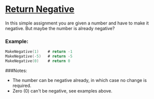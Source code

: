 # [Return Negative](https://www.codewars.com/kata/return-negative)

In this simple assignment you are given a number and have to make it negative. But maybe the number is already negative?

### Example:

```go
MakeNegative(1)    # return -1
MakeNegative(-5)   # return -5
MakeNegative(0)    # return 0
```

###Notes:

* The number can be negative already, in which case no change is required.
* Zero (0) can't be negative, see examples above.